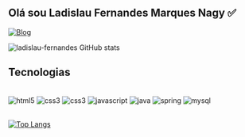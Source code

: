 ## Olá sou Ladislau Fernandes Marques Nagy ✅
[![Blog](https://img.shields.io/badge/PORTFOLIO-0A0A0A?style=for-the-badge&logo=devdotto&logoColor=white)](https://ladislau-fernandes.github.io/)

![ladislau-fernandes GitHub stats](https://github-readme-stats.vercel.app/api?username=ladislau-fernandes&show_icons=true&theme=dark)

## Tecnologias

<div style="display: inline-block"><br>
 <img align="center" alt="html5" src="https://img.shields.io/badge/HTML5-E34F26?style=for-the-badge&logo=html5&logoColor=white">
 <img align="center" alt="css3" src="https://img.shields.io/badge/CSS3-1572B6?style=for-the-badge&logo=css3&logoColor=white">
 <img align="center" alt="css3" src="https://img.shields.io/badge/Bootstrap-563D7C?style=for-the-badge&logo=bootstrap&logoColor=white">
<img align="center" alt="javascript" src="https://img.shields.io/badge/JavaScript-F7DF1E?style=for-the-badge&logo=javascript&logoColor=black">
<img align="center" alt="java" src="https://img.shields.io/badge/Java-ED8B00?style=for-the-badge&logo=openjdk&logoColor=white">
<img align="center" alt="spring" src="https://img.shields.io/badge/Spring-6DB33F?style=for-the-badge&logo=spring&logoColor=white">
<img align="center" alt="mysql" src="https://img.shields.io/badge/MySQL-00000F?style=for-the-badge&logo=mysql&logoColor=white">
</div>
<br><br>

[![Top Langs](https://github-readme-stats.vercel.app/api/top-langs/?username=ladislau-fernandes&layout=compact)](https://github.com/anuraghazra/github-readme-stats)

